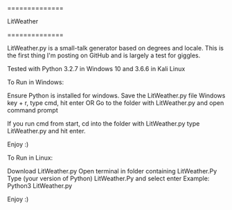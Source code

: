 
==============

 LitWeather

==============

LitWeather.py is a small-talk generator based on degrees and locale. 
This is the first thing I'm posting on GitHub and is largely a test for giggles. 

Tested with Python 3.2.7 in Windows 10 and 3.6.6 in Kali Linux

To Run in Windows: 

Ensure Python is installed for windows. 
Save the LitWeather.py file
Windows key + r, type cmd, hit enter
OR 
Go to the folder with LitWeather.py and open command prompt

If you run cmd from start, cd into the folder with LitWeather.py
type LitWeather.py and hit enter. 

Enjoy :) 

To Run in Linux: 

Download LitWeather.py
Open terminal in folder containing LitWeather.Py
Type (your version of Python) LitWeather.Py and select enter
Example: Python3 LitWeather.py 

Enjoy :) 
